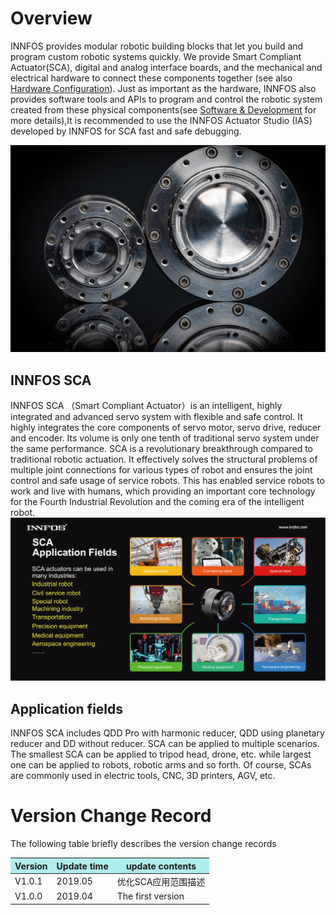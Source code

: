 # Overview

INNFOS provides modular robotic building blocks that let you build and program custom robotic systems quickly. We provide Smart Compliant Actuator(SCA), digital and analog interface boards, and the mechanical and electrical hardware to connect these components together (see also [Hardware Configuration](Hardware_Configuration "wikilink")). Just as important as the hardware, INNFOS also provides software tools and APIs to program and control the robotic system created from these physical components(see [Software &amp; Development](Main_Page#Learning "wikilink") for more details),It is recommended to use the INNFOS Actuator Studio (IAS) developed by INNFOS for SCA fast and safe debugging.

<img src="../img/shouyesca1.jpeg" width = "600px" div align=center/>


## INNFOS SCA

INNFOS SCA （Smart Compliant Actuator）is an intelligent, highly integrated and advanced servo system with flexible and safe control. It highly integrates the core components of servo motor, servo drive, reducer and encoder. Its volume is only one tenth of traditional servo system under the same performance. SCA is a revolutionary breakthrough compared to traditional robotic actuation. It effectively solves the structural problems of multiple joint connections for various types of robot and ensures the joint control and safe usage of service robots. This has enabled service robots to work and live with humans, which providing an important core technology for the Fourth Industrial Revolution and the coming era of the intelligent robot.
<img src="../img/shouyesca2.jpeg" style="width:600px">

## Application fields

INNFOS SCA includes QDD Pro with harmonic reducer, QDD using planetary reducer and DD without reducer. SCA can be applied to multiple scenarios. The smallest SCA can be applied to tripod head, drone, etc. while largest one can be applied to robots, robotic arms and so forth. Of course, SCAs are commonly used in electric tools, CNC, 3D printers, AGV, etc.

# Version Change Record

The following table briefly describes the version change records
<table><thead><tr style="background:PaleTurquoise"><th>Version</th><th>	Update time</th><th>	update contents</th></tr></thead><tbody><tr><td>V1.0.1</td><td>2019.05</td><td>优化SCA应用范围描述</td></tr><tr><td>V1.0.0</td><td>2019.04</td><td>	The first version</td></tr></tbody></table>
